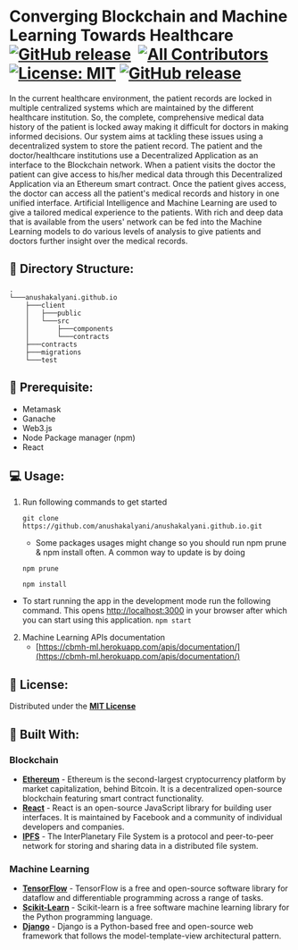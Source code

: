 
  
# Converging Blockchain and Machine Learning Towards Healthcare &nbsp;[![GitHub release](https://img.shields.io/badge/Release-v1.0-green.svg?&colorA=024a70&?&colorB=0779b5)](https://github.com/Arpith-kumar/DsDojo)&nbsp; [![All Contributors](https://img.shields.io/badge/all_contributors-4-orange.svg?style=flat-square)](https://github.com/Arpith-kumar/DsDojo/graphs/contributors)&nbsp; [![License: MIT](https://img.shields.io/badge/License-MIT-yellow.svg)](https://github.com/Arpith-kumar/DsDojo/blob/master/LICENSE.md)&nbsp;[![GitHub release](https://img.shields.io/badge/Built--With-<3-green.svg?style=flat-square?&colorA=e76b36&?&colorB=d55b33)]()

In the current healthcare environment, the patient records are locked in multiple centralized systems which are maintained by the different healthcare institution. So, the complete, comprehensive medical data history of the patient is locked away making it difficult for doctors in making informed decisions. Our system aims at tackling these issues using a decentralized system to store the patient record. The patient and the doctor/healthcare institutions use a Decentralized Application as an interface to the Blockchain network. When a patient visits the doctor the patient can give access to his/her medical data through this Decentralized Application via an Ethereum smart contract. Once the patient gives access, the doctor can access all the patient's medical records and history in one unified interface. Artificial Intelligence and Machine Learning are used to give a tailored medical experience to the patients. With rich and deep data that is available from the users' network can be fed into the Machine Learning models to do various levels of analysis to give patients and doctors further insight over the medical records.

 
## :open_file_folder: Directory Structure:
```
.
└───anushakalyani.github.io
    ├───client
    │   ├───public
    │   └───src
    │       ├───components
    │       └───contracts
    ├───contracts
    ├───migrations
    └───test
```
## :floppy_disk: Prerequisite:
- Metamask
- Ganache
- Web3.js
- Node Package manager (npm)
- React

## :computer: Usage:


   1. Run following commands to get started
	   ```
	   git clone https://github.com/anushakalyani/anushakalyani.github.io.git
	   ```
	   * Some packages usages might change so you should run npm prune & npm install often. A common way to update is by doing
	  ```
	  npm prune
	  ``` 
	  ```
	  npm install
	  ```
* To start running the app in the development mode run the following command.   This opens [http://localhost:3000](http://localhost:3000/) in your browser after which you can start using this application.
		  ```
		  npm start
		  ```
2. Machine Learning APIs documentation
	* [https://cbmh-ml.herokuapp.com/apis/documentation/](https://cbmh-ml.herokuapp.com/apis/documentation/) 
	   
  


## :page_with_curl: License:

  Distributed under the [**MIT License** ](LICENSE.md)

## :nut_and_bolt: Built With:

  ### Blockchain 
*  [**Ethereum**](https://ethereum.org/en/) - Ethereum is the second-largest cryptocurrency platform by market capitalization, behind Bitcoin. It is a decentralized open-source blockchain featuring smart contract functionality.
*  [**React**](https://reactjs.org/) - React is an open-source JavaScript library for building user interfaces. It is maintained by Facebook and a community of individual developers and companies.
*  [**IPFS**](https://ipfs.io/) - The InterPlanetary File System is a protocol and peer-to-peer network for storing and sharing data in a distributed file system.
 
  ### Machine Learning
*  [**TensorFlow**](https://www.tensorflow.org/) - TensorFlow is a free and open-source software library for dataflow and differentiable programming across a range of tasks.
*  [**Scikit-Learn**](https://scikit-learn.org/stable/) - Scikit-learn is a free software machine learning library for the Python programming language.
*  [**Django**](https://www.djangoproject.com/) - Django is a Python-based free and open-source web framework that follows the model-template-view architectural pattern.